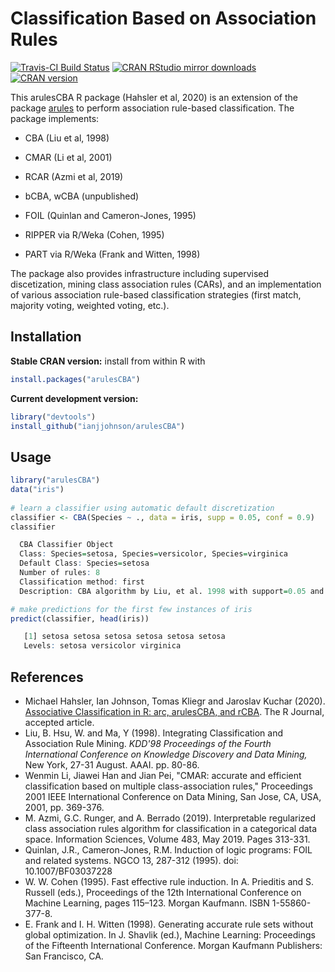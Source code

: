 # Classification Based on Association Rules

[![Travis-CI Build Status](https://api.travis-ci.org/ianjjohnson/arulesCBA.svg?branch=master)](https://travis-ci.org/ianjjohnson/arulesCBA)
[![CRAN RStudio mirror downloads](http://cranlogs.r-pkg.org/badges/arulesCBA)](https://cran.r-project.org/package=arulesCBA)
[![CRAN version](http://www.r-pkg.org/badges/version/arulesCBA)](https://cran.r-project.org/package=arulesCBA)

This arulesCBA R package (Hahsler et al, 2020) 
is an extension of the package [arules](https://cran.r-project.org/package=arules) to perform
association rule-based classification. The package implements:

* CBA (Liu et al, 1998)

* CMAR (Li et al, 2001)

* RCAR (Azmi et al, 2019)

* bCBA, wCBA (unpublished)

* FOIL (Quinlan and Cameron-Jones, 1995)

* RIPPER via R/Weka (Cohen, 1995)

* PART via R/Weka (Frank and Witten, 1998)

The package also provides infrastructure including supervised discetization, mining class association rules (CARs), and an implementation of various association rule-based classification strategies
(first match, majority voting, weighted voting, etc.).

## Installation

__Stable CRAN version:__ install from within R with
```R
install.packages("arulesCBA")
```
__Current development version:__ 
```R 
library("devtools")
install_github("ianjjohnson/arulesCBA")
```

## Usage

```R
library("arulesCBA")
data("iris")
 
# learn a classifier using automatic default discretization
classifier <- CBA(Species ~ ., data = iris, supp = 0.05, conf = 0.9)
classifier

  CBA Classifier Object
  Class: Species=setosa, Species=versicolor, Species=virginica
  Default Class: Species=setosa
  Number of rules: 8
  Classification method: first 
  Description: CBA algorithm by Liu, et al. 1998 with support=0.05 and confidence=0.9

# make predictions for the first few instances of iris
predict(classifier, head(iris))

   [1] setosa setosa setosa setosa setosa setosa
   Levels: setosa versicolor virginica
```

## References

* Michael Hahsler, Ian Johnson, Tomas Kliegr and Jaroslav Kuchar (2020). [Associative Classification in R: arc, arulesCBA, and rCBA](https://journal.r-project.org/archive/2019/RJ-2019-048/). The R Journal, accepted article.
* Liu, B. Hsu, W. and Ma, Y (1998). Integrating Classification and Association Rule Mining. _KDD'98 Proceedings of the Fourth International Conference on Knowledge Discovery and Data Mining,_ New York, 27-31 August. AAAI. pp. 80-86.
* Wenmin Li, Jiawei Han and Jian Pei, "CMAR: accurate and efficient classification based on multiple class-association rules," Proceedings 2001 IEEE International Conference on Data Mining, San Jose, CA, USA, 2001, pp. 369-376.
* M. Azmi, G.C. Runger, and A. Berrado (2019). Interpretable regularized class association rules algorithm for classification in a categorical data space. Information Sciences, Volume 483, May 2019. Pages 313-331.
* Quinlan, J.R., Cameron-Jones, R.M. Induction of logic programs: FOIL and related systems. NGCO 13, 287-312 (1995). doi: 10.1007/BF03037228
* W. W. Cohen (1995). Fast effective rule induction. In A. Prieditis and S. Russell (eds.), Proceedings of the 12th International Conference on Machine Learning, pages 115–123. Morgan Kaufmann. ISBN 1-55860-377-8.
* E. Frank and I. H. Witten (1998). Generating accurate rule sets without global optimization. In J. Shavlik (ed.), Machine Learning: Proceedings of the Fifteenth International Conference. Morgan Kaufmann Publishers: San Francisco, CA.
